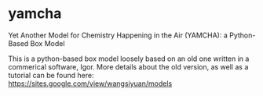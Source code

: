 # yamcha
Yet Another Model for Chemistry Happening in the Air (YAMCHA): a Python-Based Box Model

This is a python-based box model loosely based on an old one written in a commerical software, Igor. More details about the old version, as well as a tutorial can be found here:
https://sites.google.com/view/wangsiyuan/models

